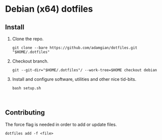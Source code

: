 # Debian (x64) dotfiles


## Install

1. Clone the repo.
    ```shell
    git clone --bare https://github.com/adamgian/dotfiles.git "$HOME/.dotfiles"
    ```
   
2. Checkout branch.
    ```shell
    git --git-dir="$HOME/.dotfiles"/ --work-tree=$HOME checkout debian
    ```

3. Install and configure software, utilities and other nice tid-bits.
    ```shell
    bash setup.sh
    ```
<br>


## Contributing

The force flag is needed in order to add or update files.

```shell
dotfiles add -f <file>
```
